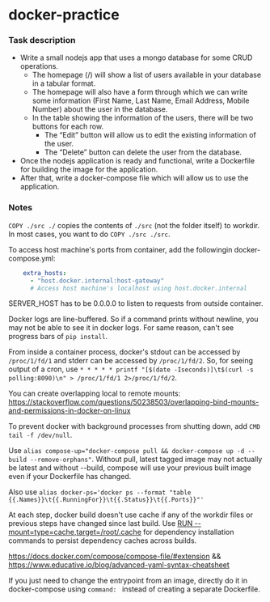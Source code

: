 # docker-practice

### Task description

- Write a small nodejs app that uses a mongo database for some CRUD operations.
  - The homepage (/) will show a list of users available in your database in a tabular format.
  - The homepage will also have a form through which we can write some information (First Name, Last Name, Email Address, Mobile Number) about the user in the database.
  - In the table showing the information of the users, there will be two buttons for each row.
    - The “Edit” button will allow us to edit the existing information of the user.
    - The “Delete” button can delete the user from the database.
- Once the nodejs application is ready and functional, write a Dockerfile for building the image for the application.
- After that, write a docker-compose file which will allow us to use the application.

### Notes

`COPY ./src ./` copies the contents of `./src` (not the folder itself) to workdir. In most cases, you want to do `COPY ./src ./src`.

To access host machine's ports from container, add the followingin docker-compose.yml:
```yml
    extra_hosts:
      - "host.docker.internal:host-gateway"
      # Access host machine's localhost using host.docker.internal
```

SERVER_HOST has to be 0.0.0.0 to listen to requests from outside container.

Docker logs are line-buffered. So if a command prints without newline, you may not be able to see it in docker logs. For same reason, can't see progress bars of `pip install`.

From inside a container process, docker's stdout can be accessed by `/proc/1/fd/1` and stderr can be accessed by `/proc/1/fd/2`. So, for seeing output of a cron, use `* * * * * printf "[$(date -Iseconds)]\t$(curl -s polling:8090)\n" > /proc/1/fd/1 2>/proc/1/fd/2`.

You can create overlapping local to remote mounts: https://stackoverflow.com/questions/50238503/overlapping-bind-mounts-and-permissions-in-docker-on-linux

To prevent docker with background processes from shutting down, add `CMD tail -f /dev/null`.

Use `alias compose-up="docker-compose pull && docker-compose up -d --build --remove-orphans"`. Without pull, latest tagged image may not actually be latest and without --build, compose will use your previous built image even if your Dockerfile has changed.

Also use `alias docker-ps='docker ps --format "table {{.Names}}\t{{.RunningFor}}\t{{.Status}}\t{{.Ports}}"'`

At each step, docker build doesn't use cache if any of the workdir files or previous steps have changed since last build. Use [RUN --mount=type=cache,target=/root/.cache](https://docs.docker.com/engine/reference/builder/#run---mounttypecache) for dependency installation commands to persist dependency caches across builds.

https://docs.docker.com/compose/compose-file/#extension && https://www.educative.io/blog/advanced-yaml-syntax-cheatsheet

If you just need to change the entrypoint from an image, directly do it in docker-compose using `command: ` instead of creating a separate Dockerfile.
